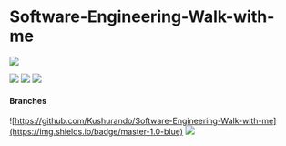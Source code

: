 # Software-Engineering-Walk-with-me

![](https://img.shields.io/badge/Last%20update-01.11.21-blue?logo=github)

![](https://img.shields.io/badge/App%20version-1.0-blue?logo=android)
![](https://img.shields.io/badge/Browser%20version-1.0-blue?logo=firefox)
![](https://img.shields.io/badge/Backend%20version-1.0-blue)


#### Branches

![https://github.com/Kushurando/Software-Engineering-Walk-with-me](https://img.shields.io/badge/master-1.0-blue)
![](https://img.shields.io/badge/dev-1.0-blue)
